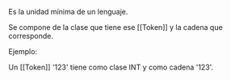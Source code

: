 Es la unidad mínima de un lenguaje.

Se compone de la clase que tiene ese [[Token]] y la cadena que corresponde.

Ejemplo:

Un [[Token]] '123' tiene como clase INT y como cadena '123'.